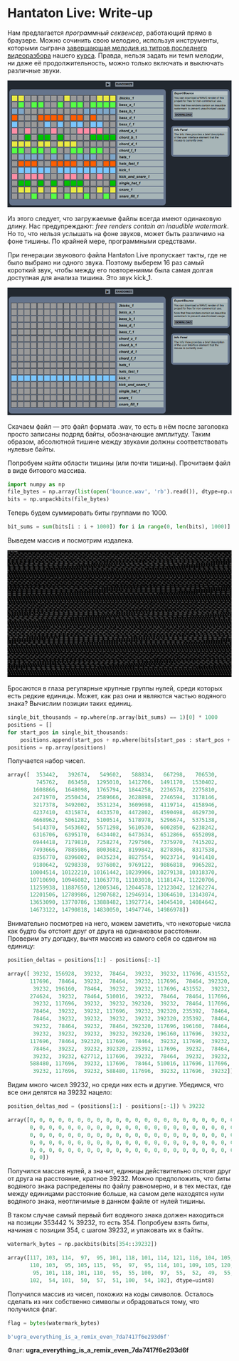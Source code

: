 # Hantaton Live: Write-up

Нам предлагается _программный секвенсер_, работающий прямо в браузере. Можно сочинить свою мелодию, используя инструменты, которыми сыграна [завершающая мелодия из титров последнего видеоразбора](https://www.youtube.com/watch?v=yGm2X7o3WgM&t=4416s) нашего [курса](https://course.ugractf.ru/). Правда, нельзя задать ни темп мелодии, ни даже её продолжительность, можно только включать и выключать различные звуки.

![Интерфейс](writeup/hantaton.png)

Из этого следует, что загружаемые файлы всегда имеют одинаковую длину. Нас предупреждают: _free renders contain an inaudible watermark_. Но то, что нельзя услышать на фоне звуков, может быть различимо на фоне тишины. По крайней мере, программными средствами.

При генерации звукового файла Hantaton Live пропускает такты, где не было выбрано ни одного звука. Поэтому выберем 16 раз самый короткий звук, чтобы между его повторениями была самая долгая доступная для анализа тишина. Это звук kick\_1.

![Выбран нужный звук](writeup/kick1.png)

Скачаем файл — это файл формата .wav, то есть в нём после заголовка просто записаны подряд байты, обозначающие амплитуду. Таким образом, абсолютной тишине между звуками должны соответствовать нулевые байты.

Попробуем найти области тишины (или почти тишины). Прочитаем файл в виде битового массива.

```python
import numpy as np
file_bytes = np.array(list(open('bounce.wav', 'rb').read()), dtype=np.uint8)
bits = np.unpackbits(file_bytes)
```

Теперь будем суммировать биты группами по 1000.
```python
bit_sums = sum(bits[i : i + 1000]) for i in range(0, len(bits), 1000)]
```

Выведем массив и посмотрим издалека.

![Битовые суммы групп по тысяче](writeup/bitsums.png)

Бросаются в глаза регулярные крупные группы нулей, среди которых есть редкие единицы. Может, как раз они и являются частью водяного знака? Вычислим позиции таких единиц.

```python
single_bit_thousands = np.where(np.array(bit_sums) == 1)[0] * 1000
positions = []
for start_pos in single_bit_thousands:
    positions.append(start_pos + np.where(bits[start_pos : start_pos + 1000] == 1)[0][0])
positions = np.array(positions)
```

Получается набор чисел.

```python
array([  353442,   392674,   549602,   588834,   667298,   706530,
         745762,   863458,  1295010,  1412706,  1491170,  1530402,
        1608866,  1648098,  1765794,  1844258,  2236578,  2275810,
        2471970,  2550434,  2589666,  2628898,  2746594,  3178146,
        3217378,  3492002,  3531234,  3609698,  4119714,  4158946,
        4237410,  4315874,  4433570,  4472802,  4590498,  4629730,
        4668962,  5061282,  5100514,  5178978,  5296674,  5375138,
        5414370,  5453602,  5571298,  5610530,  6002850,  6238242,
        6316706,  6395170,  6434402,  6473634,  6512866,  6552098,
        6944418,  7179810,  7258274,  7297506,  7375970,  7415202,
        7493666,  7885986,  8003682,  8199842,  8278306,  8317538,
        8356770,  8396002,  8435234,  8827554,  9023714,  9141410,
        9180642,  9298338,  9376802,  9769122,  9886818,  9965282,
       10004514, 10122210, 10161442, 10239906, 10279138, 10318370,
       10710690, 10946082, 11063778, 11103010, 11181474, 11220706,
       11259938, 11887650, 12005346, 12044578, 12123042, 12162274,
       12201506, 12789986, 12907682, 12946914, 13064610, 13143074,
       13653090, 13770786, 13888482, 13927714, 14045410, 14084642,
       14673122, 14790818, 14830050, 14947746, 14986978])
```

Внимательно посмотрев на него, можем заметить, что некоторые числа как будто бы отстоят друг от друга на одинаковом расстоянии. Проверим эту догадку, вычтя массив из самого себя со сдвигом на единицу:

```python
position_deltas = positions[1:] - positions[:-1]
```

```python
array([ 39232, 156928,  39232,  78464,  39232,  39232, 117696, 431552,
       117696,  78464,  39232,  78464,  39232, 117696,  78464, 392320,
        39232, 196160,  78464,  39232,  39232, 117696, 431552,  39232,
       274624,  39232,  78464, 510016,  39232,  78464,  78464, 117696,
        39232, 117696,  39232,  39232, 392320,  39232,  78464, 117696,
        78464,  39232,  39232, 117696,  39232, 392320, 235392,  78464,
        78464,  39232,  39232,  39232,  39232, 392320, 235392,  78464,
        39232,  78464,  39232,  78464, 392320, 117696, 196160,  78464,
        39232,  39232,  39232,  39232, 392320, 196160, 117696,  39232,
       117696,  78464, 392320, 117696,  78464,  39232, 117696,  39232,
        78464,  39232,  39232, 392320, 235392, 117696,  39232,  78464,
        39232,  39232, 627712, 117696,  39232,  78464,  39232,  39232,
       588480, 117696,  39232, 117696,  78464, 510016, 117696, 117696,
        39232, 117696,  39232, 588480, 117696,  39232, 117696,  39232])
```

Видим много чисел 39232, но среди них есть и другие. Убедимся, что все они делятся на 39232 нацело:

```python
position_deltas_mod = (positions[1:] - positions[:-1]) % 39232
```

```python
array([0, 0, 0, 0, 0, 0, 0, 0, 0, 0, 0, 0, 0, 0, 0, 0, 0, 0, 0, 0, 0, 0,
       0, 0, 0, 0, 0, 0, 0, 0, 0, 0, 0, 0, 0, 0, 0, 0, 0, 0, 0, 0, 0, 0,
       0, 0, 0, 0, 0, 0, 0, 0, 0, 0, 0, 0, 0, 0, 0, 0, 0, 0, 0, 0, 0, 0,
       0, 0, 0, 0, 0, 0, 0, 0, 0, 0, 0, 0, 0, 0, 0, 0, 0, 0, 0, 0, 0, 0,
       0, 0, 0, 0, 0, 0, 0, 0, 0, 0, 0, 0, 0, 0, 0, 0, 0, 0, 0, 0, 0, 0,
       0, 0])
```

Получился массив нулей, а значит, единицы действительно отстоят друг от друга на расстояние, кратное 39232. Можно предположить, что биты водяного знака распределены по файлу равномерно, и в тех местах, где между единицами расстояние больше, на самом деле находятся нули водяного знака, неотличимые в данном файле от нулей тишины.

В таком случае самый первый бит водяного знака должен находиться на позиции 353442 % 39232, то есть 354. Попробуем взять биты, начиная с позиции 354, с шагом 39232, и упаковать их в байты.

```python
watermark_bytes = np.packbits(bits[354::39232])
```

```python
array([117, 103, 114,  97,  95, 101, 118, 101, 114, 121, 116, 104, 105,
       110, 103,  95, 105, 115,  95,  97,  95, 114, 101, 109, 105, 120,
        95, 101, 118, 101, 110,  95,  55, 100,  97,  55,  52,  49,  55,
       102,  54, 101,  50,  57,  51, 100,  54, 102], dtype=uint8)
```

Получился массив из чисел, похожих на коды символов. Осталось сделать из них собственно символы и обрадоваться тому, что получился флаг.

```python
flag = bytes(watermark_bytes)
```

```python
b'ugra_everything_is_a_remix_even_7da7417f6e293d6f'
```

Флаг: **ugra_everything_is_a_remix_even_7da7417f6e293d6f**
